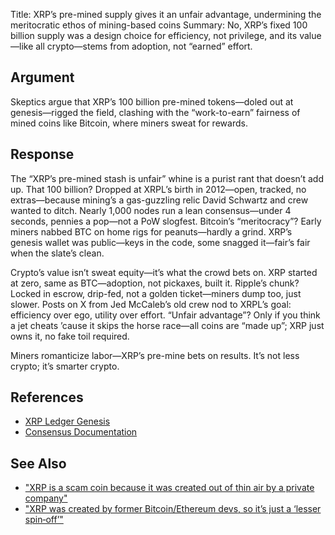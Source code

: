 Title: XRP’s pre-mined supply gives it an unfair advantage, undermining the meritocratic ethos of mining-based coins
Summary: No, XRP’s fixed 100 billion supply was a design choice for efficiency, not privilege, and its value—like all crypto—stems from adoption, not “earned” effort.

## Argument
Skeptics argue that XRP’s 100 billion pre-mined tokens—doled out at genesis—rigged the field, clashing with the “work-to-earn” fairness of mined coins like Bitcoin, where miners sweat for rewards.

## Response
The “XRP’s pre-mined stash is unfair” whine is a purist rant that doesn’t add up. That 100 billion? Dropped at XRPL’s birth in 2012—open, tracked, no extras—because mining’s a gas-guzzling relic David Schwartz and crew wanted to ditch. Nearly 1,000 nodes run a lean consensus—under 4 seconds, pennies a pop—not a PoW slogfest. Bitcoin’s “meritocracy”? Early miners nabbed BTC on home rigs for peanuts—hardly a grind. XRP’s genesis wallet was public—keys in the code, some snagged it—fair’s fair when the slate’s clean.

Crypto’s value isn’t sweat equity—it’s what the crowd bets on. XRP started at zero, same as BTC—adoption, not pickaxes, built it. Ripple’s chunk? Locked in escrow, drip-fed, not a golden ticket—miners dump too, just slower. Posts on X from Jed McCaleb’s old crew nod to XRPL’s goal: efficiency over ego, utility over effort. “Unfair advantage”? Only if you think a jet cheats ’cause it skips the horse race—all coins are “made up”; XRP just owns it, no fake toil required.

Miners romanticize labor—XRP’s pre-mine bets on results. It’s not less crypto; it’s smarter crypto.

## References
- [XRP Ledger Genesis](https://xrpl.org/history.html)
- [Consensus Documentation](https://xrpl.org/consensus.html)

## See Also
- ["XRP is a scam coin because it was created out of thin air by a private company"](xrp-is-a-scam-coin-because-it-was-created-out-of-thin-air-by-a-private-company.html)
- ["XRP was created by former Bitcoin/Ethereum devs, so it’s just a ‘lesser spin‑off’"](xrp-was-created-by-former-bitcoin-ethereum-devs-so-its-just-a-lesser-spinoff.html)